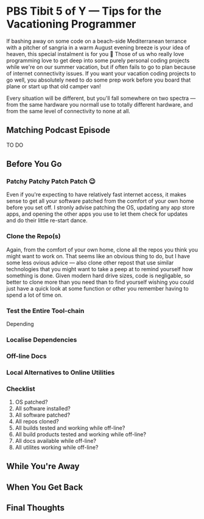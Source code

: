 # PBS Tibit 5 of Y — Tips for the Vacationing Programmer

If bashing away on some code on a beach-side Mediterranean terrance  with a pitcher of sangria in a warm August evening breeze is your idea of heaven, this special instalment is for you 🙂 Those of us who really love programming love to get deep into some purely personal coding projects while we're on our summer vacation, but if often fails to go to plan because of internet connectivity issues. If you want your vacation coding projects to go well, you absolutely need to do some prep work before you board that plane or start up that old camper van!

Every situation will be different, but you'll fall somewhere on two spectra — from the same hardware you normall use to totally different hardware, and from the same level of connectivity to none at all. 

## Matching Podcast Episode

TO DO

## Before You Go

### Patchy Patchy Patch Patch 😉

Even if you're expecting to have relatively fast internet access, it makes sense to get all your software patched from the comfort of your own home before you set off. I stronly advise patching the OS, updating any app store apps, and opening the other apps you use to let them check for updates and do their little re-start dance.

### Clone the Repo(s)

Again, from the comfort of your own home, clone all the repos you think you might want to work on. That seems like an obvious thing to do, but I have some less ovious advice — also clone other repost that use similar technologies that you might want to take a peep at to remind yourself how something is done. Given modern hard drive sizes, code is negligable, so better to clone more than you need than to find yourself wishing you could just have a quick look at some function or other you remember having to spend a lot of time on.

### Test the Entire Tool-chain

Depending 

### Localise Dependencies

### Off-line Docs

### Local Alternatives to Online Utilities

### Checklist

1. OS patched?
2. All software installed?
3. All software patched?
4. All repos cloned?
5. All builds tested and working while off-line?
6. All build products tested and working while off-line?
7. All docs available while off-line?
8. All utilites working while off-line?

## While You're Away

## When You Get Back

## Final Thoughts



